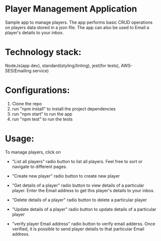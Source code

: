 # Player Management Application
Sample app to manage players.
The app performs basic CRUD operations on players data stored in a json file. The app can also be used to Email a player's details to your inbox.

# Technology stack: 
NodeJs(app dev), standard(styling/linting), jest(for tests), AWS-SES(Emailing service) 

# Configurations:
1. Clone the repo
2. run "npm install" to install the project dependencies 
3. run "npm start" to run the app
4. run "npm test" to run the tests


# Usage:
To manage players, click on
* "List all players" radio button to list all players. Feel free to sort or navigate to different pages.

* "Create new player" radio button to create new player

* "Get details of a player" radio button to view details of a particular player. 
  Enter the Email address to get this player's details to your inbox.

* "Delete details of a player" radio button to delete a particular player

* "Update details of a player" radio button to update details of a particular player

* "verify player Email address" radio button to verify email adderss. 
  Once verified, it is possible to send player details to that particular Email address.
